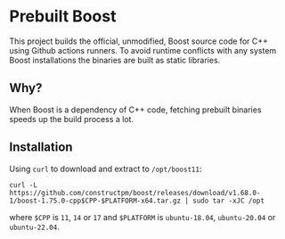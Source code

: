 # Prebuilt Boost

This project builds the official, unmodified, Boost source code for C++ using Github actions runners.
To avoid runtime conflicts with any system Boost installations the binaries are built as static libraries.

## Why?

When Boost is a dependency of C++ code, fetching prebuilt binaries speeds up the build process a lot.

## Installation

Using `curl` to download and extract to `/opt/boost11`:

    curl -L https://github.com/constructpm/boost/releases/download/v1.68.0-1/boost-1.75.0-cpp$CPP-$PLATFORM-x64.tar.gz | sudo tar -xJC /opt
    
where `$CPP` is `11`, `14` or `17` and `$PLATFORM` is `ubuntu-18.04`, `ubuntu-20.04` or `ubuntu-22.04`.
